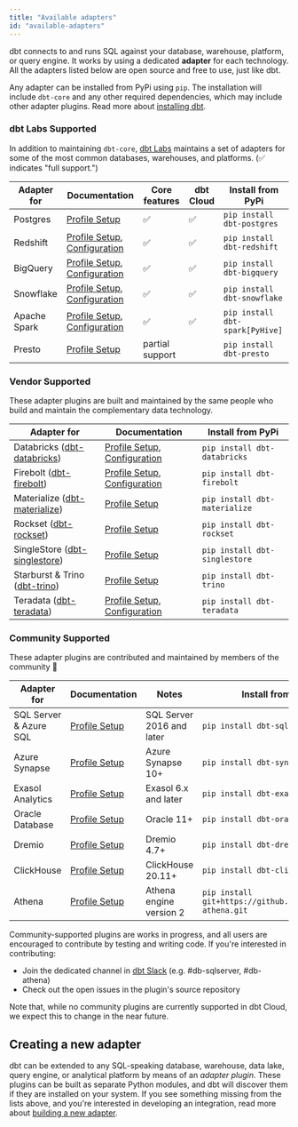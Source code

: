 ```yaml
---
title: "Available adapters"
id: "available-adapters"
---
```


dbt connects to and runs SQL against your database, warehouse, platform, or query engine. It works by using a dedicated **adapter** for each technology. All the adapters listed below are open source and free to use, just like dbt.

Any adapter can be installed from PyPi using `pip`. The installation will include `dbt-core` and any other required dependencies, which may include other adapter plugins. Read more about [installing dbt](dbt-cli/install/overview).

### dbt Labs Supported

In addition to maintaining `dbt-core`, [dbt Labs](https://github.com/dbt-labs) maintains a set of adapters for some of the most common databases, warehouses, and platforms. (✅ indicates "full support.")

| Adapter for  | Documentation | Core features | dbt Cloud | Install from PyPi |
| ------------ | ------------- | ------------- | --------- | ----------------- |
| Postgres     | [Profile Setup](postgres-profile) | ✅ | ✅  | `pip install dbt-postgres` |
| Redshift     | [Profile Setup](redshift-profile), [Configuration](redshift-configs) | ✅ | ✅  | `pip install dbt-redshift` |
| BigQuery     | [Profile Setup](bigquery-profile), [Configuration](bigquery-configs) | ✅  | ✅  | `pip install dbt-bigquery` |
| Snowflake    | [Profile Setup](snowflake-profile), [Configuration](snowflake-configs) | ✅ | ✅  | `pip install dbt-snowflake` |
| Apache Spark | [Profile Setup](spark-profile), [Configuration](spark-configs) | ✅ | ✅ | `pip install dbt-spark[PyHive]` |
| Presto       | [Profile Setup](presto-profile) | partial support |  | `pip install dbt-presto` |

### Vendor Supported

These adapter plugins are built and maintained by the same people who build and maintain the complementary data technology.

| Adapter for  | Documentation | Install from PyPi |
| ------------ | ------------- | ----------------- |
| Databricks ([dbt-databricks](https://github.com/databricks/dbt-databricks)) | [Profile Setup](databricks-profile), [Configuration](databricks-configs) | `pip install dbt-databricks` |
| Firebolt ([dbt-firebolt](https://github.com/firebolt-db/dbt-firebolt)) | [Profile Setup](firebolt-profile), [Configuration](firebolt-configs) | `pip install dbt-firebolt` |
| Materialize ([dbt-materialize](https://github.com/MaterializeInc/materialize/blob/main/misc/dbt-materialize))  | [Profile Setup](materialize-profile) | `pip install dbt-materialize` |
| Rockset ([dbt-rockset](https://github.com/rockset/dbt-rockset))  | [Profile Setup](rockset-profile) | `pip install dbt-rockset` |
| SingleStore ([dbt-singlestore](https://github.com/memsql/dbt-singlestore)) | [Profile Setup](singlestore-profile) | `pip install dbt-singlestore` |
| Starburst & Trino ([dbt-trino](https://github.com/starburstdata/dbt-trino)) | [Profile Setup](trino-profile)  | `pip install dbt-trino` |
| Teradata ([dbt-teradata](https://github.com/teradata/dbt-teradata)) | [Profile Setup](teradata-profile), [Configuration](teradata-configs) | `pip install dbt-teradata` |


### Community Supported

These adapter plugins are contributed and maintained by members of the community 🌱

| Adapter for            | Documentation                         | Notes                     | Install from PyPI            |
|------------------------|---------------------------------------|---------------------------|------------------------------|
| SQL Server & Azure SQL | [Profile Setup](mssql-profile)        | SQL Server 2016 and later | `pip install dbt-sqlserver`  |
| Azure Synapse          | [Profile Setup](azuresynapse-profile) | Azure Synapse 10+         | `pip install dbt-synapse`    |
| Exasol Analytics       | [Profile Setup](exasol-profile)       | Exasol 6.x and later      | `pip install dbt-exasol`     |
| Oracle Database        | [Profile Setup](oracle-profile)       | Oracle 11+                | `pip install dbt-oracle`     |
| Dremio                 | [Profile Setup](dremio-profile)       | Dremio 4.7+               | `pip install dbt-dremio`     |
| ClickHouse             | [Profile Setup](clickhouse-profile)   | ClickHouse 20.11+         | `pip install dbt-clickhouse` |
| Athena                 | [Profile Setup](athena-profile)       | Athena engine version 2   | `pip install git+https://github.com/Tomme/dbt-athena.git` |

Community-supported plugins are works in progress, and all users are encouraged to contribute by testing and writing code. If you're interested in contributing:
- Join the dedicated channel in [dbt Slack](https://community.getdbt.com/) (e.g. #db-sqlserver, #db-athena)
- Check out the open issues in the plugin's source repository

Note that, while no community plugins are currently supported in dbt Cloud, we expect this to change in the near future.

## Creating a new adapter

dbt can be extended to any SQL-speaking database, warehouse, data lake, query engine, or analytical platform by means of an _adapter plugin_. These plugins can be built as separate Python modules, and dbt will discover them if they are installed on your system. If you see something missing from the lists above, and you're interested in developing an integration, read more about [building a new adapter](building-a-new-adapter).
